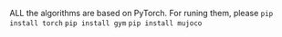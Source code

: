 ALL the algorithms are based on PyTorch.
For runing them, please
```pip install torch```
```pip install gym```
```pip install mujoco```
